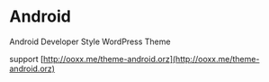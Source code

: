 Android
=======

Android Developer Style WordPress Theme

support [http://ooxx.me/theme-android.orz](http://ooxx.me/theme-android.orz)